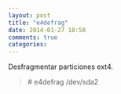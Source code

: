 ```yaml
---
layout: post
title: "e4defrag"
date: 2014-01-27 18:50
comments: true
categories: 
---
```

Desfragmentar particiones ext4.

>\# e4defrag /dev/sda2

